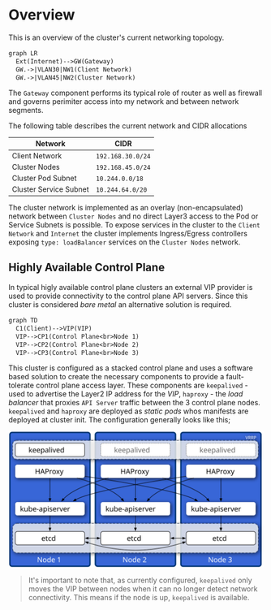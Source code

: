 # Overview

This is an overview of the cluster's current networking topology.

```mermaid
graph LR
  Ext(Internet)-->GW(Gateway)
  GW.->|VLAN30|NW1(Client Network)
  GW.->|VLAN45|NW2(Cluster Network)
```

The `Gateway` component performs its typical role of router as well as firewall and governs perimiter access into my network and between network segments.

The following table describes the current network and CIDR allocations

Network | CIDR
------- | ----
Client Network | `192.168.30.0/24`
Cluster Nodes  | `192.168.45.0/24`
Cluster Pod Subnet | `10.244.0.0/18`
Cluster Service Subnet | `10.244.64.0/20`

The cluster network is implemented as an overlay (non-encapsulated) network between `Cluster Nodes` and no direct Layer3 access to the Pod or Service Subnets is possible. To expose services in the cluster to the `Client Network` and `Internet` the cluster implements Ingress/Egress controllers exposing `type: loadBalancer` services on the `Cluster Nodes` network.

## Highly Available Control Plane

In typical higly available control plane clusters an external VIP provider is used to provide connectivity to the control plane API servers. Since this cluster is considered *bare metal* an alternative solution is required.

```mermaid
graph TD
  C1(Client)-->VIP(VIP)
  VIP-->CP1(Control Plane<br>Node 1)
  VIP-->CP2(Control Plane<br>Node 2)
  VIP-->CP3(Control Plane<br>Node 3)
```

This cluster is configured as a stacked control plane and uses a software based solution to create the necessary components to provide a fault-tolerate control plane access layer. These components are `keepalived` - used to advertise the Layer2 IP address for the *VIP*, `haproxy` - the *load balancer* that proxies `API Server` traffic between the 3 control plane nodes. `keepalived` and `haproxy` are deployed as *static pods* whos manifests are deployed at cluster init. The configuration generally looks like this;

![HA Control Plane](images/ha-control-plane.svg)

> It's important to note that, as currently configured, `keepalived` only moves the VIP between nodes when it can no longer detect network connectivity. This means if the node is up, `keepalived` is available.
